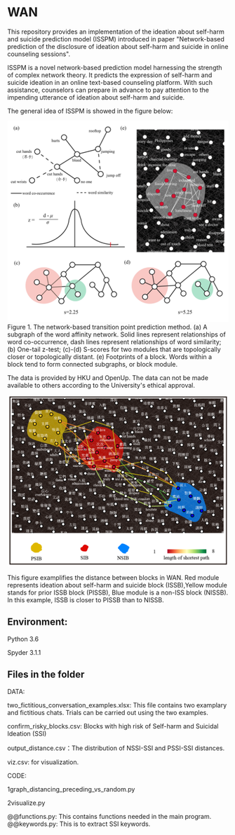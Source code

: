 # WAN
This repository provides an implementation of the ideation about self-harm and suicide prediction model (ISSPM) introduced in paper "Network-based prediction of the disclosure of ideation about self-harm and suicide in online counseling sessions".

ISSPM is a novel network-based prediction model harnessing the strength of complex network theory. It predicts the expression of self-harm and suicide ideation in an online text-based counseling platform. With such assistance, counselors can prepare in advance to pay attention to the impending utterance of ideation about self-harm and suicide.

The general idea of ISSPM is showed in the figure below:

![figure](https://github.com/zhongzhixu/WAN/blob/main/fig/figure2-01.jpg)
Figure 1. The network-based transition point prediction method. (a) A subgraph of the word affinity network. Solid lines represent relationships of word co-occurrence, dash lines represent relationships of word similarity; (b) One-tail z-test; (c)-(d) S-scores for two modules that are topologically closer or topologically distant. (e) Footprints of a block. Words within a block tend to form connected subgraphs, or block module. 

The data is provided by HKU and OpenUp. The data can not be made available to others according to the University's ethical approval.

![figure](https://github.com/zhongzhixu/WAN/blob/main/fig/figure3.png)

This figure examplifies the distance between blocks in WAN. Red module represents ideation about self-harm and suicide block (ISSB),Yellow module stands for prior ISSB block (PISSB), Blue module is a non-ISS block (NISSB). In this example, ISSB is closer to PISSB than to NISSB.

## Environment:
Python 3.6

Spyder 3.1.1

## Files in the folder
DATA: 

two_fictitious_conversation_examples.xlsx: This file contains two examplary and fictitious chats. Trials can be carried out using the two examples.

confirm_risky_blocks.csv: Blocks with high risk of Self-harm and Suicidal Ideation (SSI)

output_distance.csv：The distribution of NSSI-SSI and PSSI-SSI distances.

viz.csv: for visualization.

CODE:

1graph_distancing_preceding_vs_random.py

2visualize.py

@@functions.py: This contains functions needed in the main program.
@@keywords.py: This is to extract SSI keywords.
















